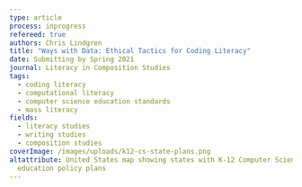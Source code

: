 ```yaml
---
type: article
process: inprogress
refereed: true
authors: Chris Lindgren
title: "Ways with Data: Ethical Tactics for Coding Literacy"
date: Submitting by Spring 2021
journal: Literacy in Composition Studies
tags:
  - coding literacy
  - computational literacy
  - computer science education standards
  - mass literacy
fields:
  - literacy studies
  - writing studies
  - composition studies
coverImage: /images/uploads/k12-cs-state-plans.png
altattribute: United States map showing states with K-12 Computer Science
  education policy plans
---
```

